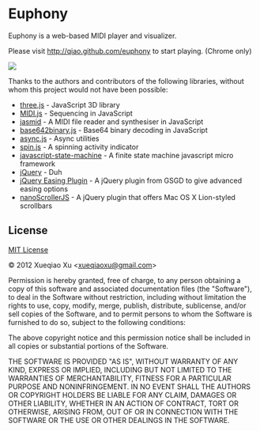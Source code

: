 Euphony
=======

Euphony is a web-based MIDI player and visualizer.

Please visit http://qiao.github.com/euphony to start playing. (Chrome only)

![](http://i.imgur.com/gl1Ac.png)

Thanks to the authors and contributors of the following libraries, without whom this project would not have been possible:

* [three.js](https://github.com/mrdoob/three.js) - JavaScript 3D library
* [MIDI.js](http://mudcu.be/midi-js/) - Sequencing in JavaScript
* [jasmid](https://github.com/gasman/jasmid) - A MIDI file reader and synthesiser in JavaScript 
* [base642binary.js](http://blog.danguer.com/2011/10/24/base64-binary-decoding-in-javascript/) - Base64 binary decoding in JavaScript
* [async.js](https://github.com/caolan/async) - Async utilities
* [spin.js](https://github.com/fgnass/spin.js) - A spinning activity indicator
* [javascript-state-machine](https://github.com/jakesgordon/javascript-state-machine) - A finite state machine javascript micro framework 
* [jQuery](http://jquery.com) - Duh
* [jQuery Easing Plugin](http://gsgd.co.uk/sandbox/jquery/easing/) - A jQuery plugin from GSGD to give advanced easing options
* [nanoScrollerJS](https://github.com/jamesflorentino/nanoScrollerJS) - A jQuery plugin that offers Mac OS X Lion-styled scrollbars

License
-------

[MIT License](http://www.opensource.org/licenses/mit-license.php)

&copy; 2012 Xueqiao Xu &lt;xueqiaoxu@gmail.com&gt;

Permission is hereby granted, free of charge, to any person obtaining a copy of this software and associated documentation files (the "Software"), to deal in the Software without restriction, including without limitation the rights to use, copy, modify, merge, publish, distribute, sublicense, and/or sell copies of the Software, and to permit persons to whom the Software is furnished to do so, subject to the following conditions:

The above copyright notice and this permission notice shall be included in all copies or substantial portions of the Software.

THE SOFTWARE IS PROVIDED "AS IS", WITHOUT WARRANTY OF ANY KIND, EXPRESS OR IMPLIED, INCLUDING BUT NOT LIMITED TO THE WARRANTIES OF MERCHANTABILITY, FITNESS FOR A PARTICULAR PURPOSE AND NONINFRINGEMENT. IN NO EVENT SHALL THE AUTHORS OR COPYRIGHT HOLDERS BE LIABLE FOR ANY CLAIM, DAMAGES OR OTHER LIABILITY, WHETHER IN AN ACTION OF CONTRACT, TORT OR OTHERWISE, ARISING FROM, OUT OF OR IN CONNECTION WITH THE SOFTWARE OR THE USE OR OTHER DEALINGS IN THE SOFTWARE.
